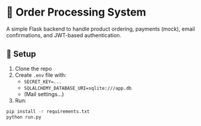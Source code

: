 # 🛒 Order Processing System

A simple Flask backend to handle product ordering, payments (mock), email confirmations, and JWT-based authentication.

## 🚀 Setup

1. Clone the repo
2. Create `.env` file with:
   - `SECRET_KEY=...`
   - `SQLALCHEMY_DATABASE_URI=sqlite:///app.db`
   - (Mail settings...)
3. Run:

```bash
pip install -r requirements.txt
python run.py
